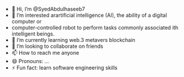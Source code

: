 - 👋 Hi, I’m @SyedAbdulhaseeb7
- 👀 I’m interested arartificial intelligence (AI), the ability of a digital computer or
- computer-controlled robot to perform tasks commonly associated ith intelligent beings.
- 🌱 I’m currently learning web.3 metavers blockchain
- 💞️ I’m looking to collaborate on friends
- 📫 How to reach me anyone
- 😄 Pronouns: ...
- ⚡ Fun fact: learn software  engineering skills
<!---
SyedAbdulhaseeb7/SyedAbdulhaseeb7 is a ✨ special ✨ repository because its `README.md` (this file) appears on your GitHub profile.
You can click the Preview link to take a look at your changes.
--->
